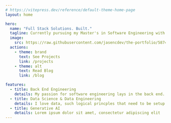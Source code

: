 ```yaml
---
# https://vitepress.dev/reference/default-theme-home-page
layout: home

hero:
  name: "Full Stack Solutions. Built."
  tagline: Currently pursuing my Master's in Software Engineering with a focus on data engineering and generative AI. This portfolio showcases my projects as I explore the fascinating intersection of data pipelines and AI technologies. I'm documenting my learning journey through apps that scale, data systems, and generative AI tools.
  image:
    src: https://raw.githubusercontent.com/jasencdev/the-portfolio/5874337ff4af521fda53fb3193075b45349a140c/black-logo-nobackground.png
  actions:
    - theme: brand
      text: See Projects
      link: /projects
    - theme: alt
      text: Read Blog
      link: /blog

features:
  - title: Back End Engineering
    details: My passion for software engineering lays in the back end.
  - title: Data Science & Data Engineering
    details: I love data, such logical princples that need to be setup correctly.
  - title: Generative AI
    details: Lorem ipsum dolor sit amet, consectetur adipiscing elit
---
```


